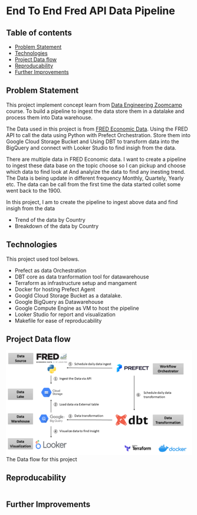 # End To End Fred API Data Pipeline
## Table of contents
* [Problem Statement](#problem-statement)
* [Technologies](#technologies)
* [Project Data flow](#project-data-flow)
* [Reproducability](#reproducability)
* [Further Improvements](#further-improvements)
## Problem Statement
This project implement concept learn from [Data Engineering Zoomcamp](https://github.com/DataTalksClub/data-engineering-zoomcamp) course. 
To build a pipeline to ingest the data store them in a datalake and process them into Data warehouse.

The Data used in this project is from [FRED Economic Data](https://fred.stlouisfed.org/docs/api/fred). Using the FRED API to call the data using Python with Prefect Orchestration.
Store them into Google Cloud Storage Bucket and Using DBT to transform data into the BigQuery and connect with Looker Studio to find insigh from the data. 

There are multiple data in FRED Economic data. I want to create a pipeline to ingest these data base on the topic choose so I can pickup and choose which data to find look at
And analyize the data to find any inesting trend. The Data is being update in different frequency Monthly, Quartely, Yearly etc.
The data can be call from the first time the data started collet some went back to the 1900.

In this project, I am to create the pipeline to ingest above data and find insigh from the data 
* Trend of the data by Country
* Breakdown of the data by Country

## Technologies
This project used tool belows.
* Prefect as data Orchestration
* DBT core as data tranformation tool for datawarehouse
* Terraform as infrastructure setup and mangament
* Docker for hosting Prefect Agent
* Googld Cloud Storage Bucket as a datalake.
* Google BigQuery as Datawarehouse
* Google Compute Engine as VM to host the pipeline
* Looker Studio for report and visualization
* Makefile for ease of reproducability

## Project Data flow
![data flow](/other/dataflow.png)
The Data flow for this project


## Reproducability
```

```

## Further Improvements
